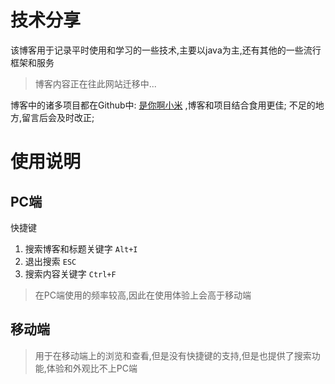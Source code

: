 # 技术分享

该博客用于记录平时使用和学习的一些技术,主要以java为主,还有其他的一些流行框架和服务

> 博客内容正在往此网站迁移中...

博客中的诸多项目都在Github中: [是你啊小米](https://github.com/shiniaxiaomi) ,博客和项目结合食用更佳;  不足的地方,留言后会及时改正;

# 使用说明

## PC端

快捷键

1. 搜索博客和标题关键字 `Alt+I`
2. 退出搜索 `ESC`
3. 搜索内容关键字 `Ctrl+F`

> 在PC端使用的频率较高,因此在使用体验上会高于移动端

## 移动端

> 用于在移动端上的浏览和查看,但是没有快捷键的支持,但是也提供了搜索功能,体验和外观比不上PC端